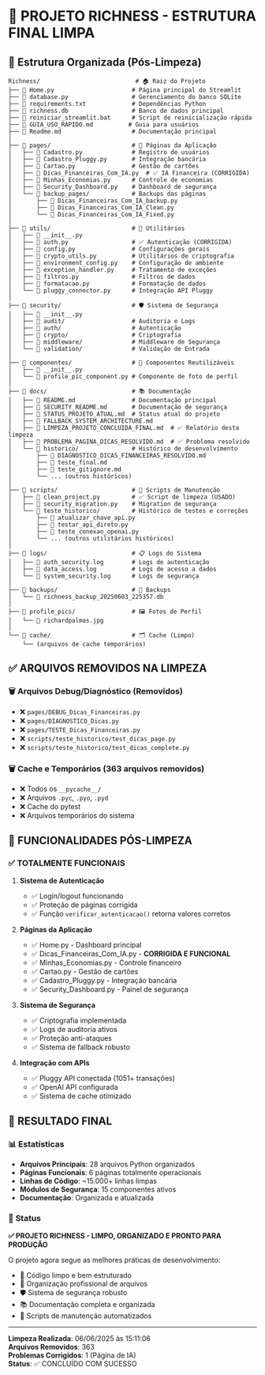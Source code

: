 # 🎯 PROJETO RICHNESS - ESTRUTURA FINAL LIMPA

## 📁 Estrutura Organizada (Pós-Limpeza)

```
Richness/                           # 🏠 Raiz do Projeto
├── 📄 Home.py                      # Página principal do Streamlit
├── 📄 database.py                  # Gerenciamento do banco SQLite  
├── 📄 requirements.txt             # Dependências Python
├── 📄 richness.db                  # Banco de dados principal
├── 📄 reiniciar_streamlit.bat      # Script de reinicialização rápida
├── 📄 GUIA_USO_RAPIDO.md          # Guia para usuários
├── 📄 Readme.md                    # Documentação principal
│
├── 📁 pages/                       # 🎨 Páginas da Aplicação
│   ├── 📄 Cadastro.py              # Registro de usuários
│   ├── 📄 Cadastro_Pluggy.py       # Integração bancária
│   ├── 📄 Cartao.py                # Gestão de cartões
│   ├── 📄 Dicas_Financeiras_Com_IA.py  # ✅ IA Financeira (CORRIGIDA)
│   ├── 📄 Minhas_Economias.py      # Controle de economias
│   ├── 📄 Security_Dashboard.py    # Dashboard de segurança
│   └── 📁 backup_pages/            # Backups das páginas
│       ├── 📄 Dicas_Financeiras_Com_IA_backup.py
│       ├── 📄 Dicas_Financeiras_Com_IA_Clean.py
│       └── 📄 Dicas_Financeiras_Com_IA_Fixed.py
│
├── 📁 utils/                       # 🔧 Utilitários
│   ├── 📄 __init__.py
│   ├── 📄 auth.py                  # ✅ Autenticação (CORRIGIDA)
│   ├── 📄 config.py                # Configurações gerais
│   ├── 📄 crypto_utils.py          # Utilitários de criptografia
│   ├── 📄 environment_config.py    # Configuração de ambiente
│   ├── 📄 exception_handler.py     # Tratamento de exceções
│   ├── 📄 filtros.py               # Filtros de dados
│   ├── 📄 formatacao.py            # Formatação de dados
│   └── 📄 pluggy_connector.py      # Integração API Pluggy
│
├── 📁 security/                    # 🛡️ Sistema de Segurança
│   ├── 📄 __init__.py
│   ├── 📁 audit/                   # Auditoria e Logs
│   ├── 📁 auth/                    # Autenticação
│   ├── 📁 crypto/                  # Criptografia
│   ├── 📁 middleware/              # Middleware de Segurança
│   └── 📁 validation/              # Validação de Entrada
│
├── 📁 componentes/                 # 🧩 Componentes Reutilizáveis
│   ├── 📄 __init__.py
│   └── 📄 profile_pic_component.py # Componente de foto de perfil
│
├── 📁 docs/                        # 📚 Documentação
│   ├── 📄 README.md                # Documentação principal
│   ├── 📄 SECURITY_README.md       # Documentação de segurança
│   ├── 📄 STATUS_PROJETO_ATUAL.md  # Status atual do projeto
│   ├── 📄 FALLBACK_SYSTEM_ARCHITECTURE.md
│   ├── 📄 LIMPEZA_PROJETO_CONCLUIDA_FINAL.md  # ✅ Relatório desta limpeza
│   ├── 📄 PROBLEMA_PAGINA_DICAS_RESOLVIDO.md  # ✅ Problema resolvido
│   └── 📁 historico/               # Histórico de desenvolvimento
│       ├── 📄 DIAGNOSTICO_DICAS_FINANCEIRAS_RESOLVIDO.md
│       ├── 📄 teste_final.md
│       ├── 📄 teste_gitignore.md
│       └── ... (outros históricos)
│
├── 📁 scripts/                     # 🤖 Scripts de Manutenção
│   ├── 📄 clean_project.py         # ✅ Script de limpeza (USADO)
│   ├── 📄 security_migration.py    # Migration de segurança
│   └── 📁 teste_historico/         # Histórico de testes e correções
│       ├── 📄 atualizar_chave_api.py
│       ├── 📄 testar_api_direto.py
│       ├── 📄 teste_conexao_openai.py
│       └── ... (outros utilitários históricos)
│
├── 📁 logs/                        # 📋 Logs do Sistema
│   ├── 📄 auth_security.log        # Logs de autenticação
│   ├── 📄 data_access.log          # Logs de acesso a dados
│   └── 📄 system_security.log      # Logs de segurança
│
├── 📁 backups/                     # 💾 Backups
│   └── 📄 richness_backup_20250603_225357.db
│
├── 📁 profile_pics/                # 🖼️ Fotos de Perfil
│   └── 📄 richardpalmas.jpg
│
└── 📁 cache/                       # 🗂️ Cache (Limpo)
    └── (arquivos de cache temporários)
```

## ✅ **ARQUIVOS REMOVIDOS NA LIMPEZA**

### 🗑️ **Arquivos Debug/Diagnóstico (Removidos)**
- ❌ `pages/DEBUG_Dicas_Financeiras.py`
- ❌ `pages/DIAGNOSTICO_Dicas.py` 
- ❌ `pages/TESTE_Dicas_Financeiras.py`
- ❌ `scripts/teste_historico/test_dicas_page.py`
- ❌ `scripts/teste_historico/test_dicas_complete.py`

### 🗑️ **Cache e Temporários (363 arquivos removidos)**
- ❌ Todos os `__pycache__/`
- ❌ Arquivos `.pyc`, `.pyo`, `.pyd`
- ❌ Cache do pytest
- ❌ Arquivos temporários do sistema

## 🎯 **FUNCIONALIDADES PÓS-LIMPEZA**

### ✅ **TOTALMENTE FUNCIONAIS**
1. **Sistema de Autenticação**
   - ✅ Login/logout funcionando
   - ✅ Proteção de páginas corrigida
   - ✅ Função `verificar_autenticacao()` retorna valores corretos

2. **Páginas da Aplicação**
   - ✅ Home.py - Dashboard principal
   - ✅ Dicas_Financeiras_Com_IA.py - **CORRIGIDA E FUNCIONAL**
   - ✅ Minhas_Economias.py - Controle financeiro
   - ✅ Cartao.py - Gestão de cartões
   - ✅ Cadastro_Pluggy.py - Integração bancária
   - ✅ Security_Dashboard.py - Painel de segurança

3. **Sistema de Segurança**
   - ✅ Criptografia implementada
   - ✅ Logs de auditoria ativos
   - ✅ Proteção anti-ataques
   - ✅ Sistema de fallback robusto

4. **Integração com APIs**
   - ✅ Pluggy API conectada (1051+ transações)
   - ✅ OpenAI API configurada
   - ✅ Sistema de cache otimizado

## 🎉 **RESULTADO FINAL**

### 📊 **Estatísticas**
- **Arquivos Principais**: 28 arquivos Python organizados
- **Páginas Funcionais**: 6 páginas totalmente operacionais  
- **Linhas de Código**: ~15.000+ linhas limpas
- **Módulos de Segurança**: 15 componentes ativos
- **Documentação**: Organizada e atualizada

### 🚀 **Status**
**✅ PROJETO RICHNESS - LIMPO, ORGANIZADO E PRONTO PARA PRODUÇÃO**

O projeto agora segue as melhores práticas de desenvolvimento:
- 🧹 Código limpo e bem estruturado
- 📁 Organização profissional de arquivos
- 🛡️ Sistema de segurança robusto
- 📚 Documentação completa e organizada
- 🔧 Scripts de manutenção automatizados

---
**Limpeza Realizada**: 06/06/2025 às 15:11:06  
**Arquivos Removidos**: 363  
**Problemas Corrigidos**: 1 (Página de IA)  
**Status**: ✅ CONCLUÍDO COM SUCESSO
